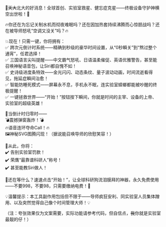 🎉<del>天大</del>北大的好消息！全球首创、实验室救星、健忘症克星——终极设备守护神横空出世啦！🎉

🔥你还在为忘记关制水机而彻夜难眠吗？还在因加热套持续沸腾而心惊胆战吗？还在被导师怒吼“空调又没关”吗？🔥

💥现在！只需一键，你将拥有：  
✅ 跨次元倒计时系统——精确到秒级的豪华时间设置，从“0秒瞬关”到“熬过整个通宵”，任君选择！  
✅ 三国语言尖叫提醒——中文霸气怒吼、日语温柔催促、英语优雅警告，甚至能召唤神秘语音包，让Siri都自愧不如！  
✅ 史诗级进度条特效——金光闪闪、动态条纹、量子波动动画，时间流逝看得见，拖延症瞬间治愈！  
✅ 智能防睡死模式——屏幕永不息，手机永不眠，连实验室蟑螂都能被吵醒的终极提醒！  
✅ 一键拯救世界——“开始！”按钮按下瞬间，你就是时间的主宰、设备的上帝、实验室的超级英雄！

🚨当倒计时归零时——  
💣震撼弹窗轰炸！💣  
🔥语音连环夺命Call！🔥  
🖼️神秘SVG图腾闪现！（据说能召唤导师的欣慰笑容！）

🌟从此，你将：  
✔️ 告别实验室罚款！  
✔️ 荣膺“最靠谱科研人”称号！  
✔️ 甚至能教Siri做人！

📢还在等什么？速速点击“开始！”，让全球科研狗流泪膜拜的神器，永久免费使用——不要998，不要98，只需要缴纳电费！📢

💡温馨提示：本工具副作用包括但不限于——导师疯狂安利、同实验室人员集体蹭用、以及突然觉得自己像个时间管理大师！💡

（注：夸张效果仅为文案需要，实际功能请参考代码，但自信点，<del>我</del>你就是实验室最靓的仔！）
